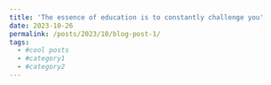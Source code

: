```yaml
---
title: 'The essence of education is to constantly challenge you'
date: 2023-10-26
permalink: /posts/2023/10/blog-post-1/
tags:
  - #cool posts
  - #category1
  - #category2
---
```


